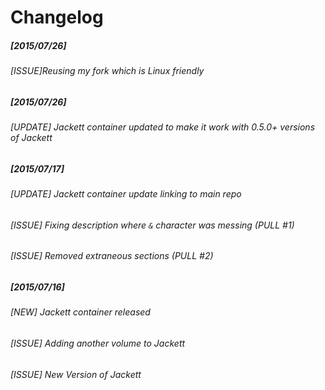 # Changelog
##### [2015/07/26]

###### [ISSUE]Reusing my fork which is Linux friendly

##### [2015/07/26]

###### [UPDATE] Jackett container updated to make it work with 0.5.0+ versions of Jackett

##### [2015/07/17]

###### [UPDATE] Jackett container update linking to main repo
###### [ISSUE] Fixing description where `&` character was messing (PULL #1)
###### [ISSUE] Removed extraneous <Data> sections (PULL #2)

##### [2015/07/16]

###### [NEW] Jackett container released
###### [ISSUE] Adding another volume to Jackett
###### [ISSUE] New Version of Jackett
